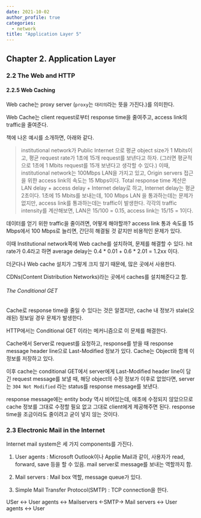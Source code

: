 ```yaml
---
date: 2021-10-02
author_profile: true
categories:
  - network
title: "Application Layer 5"
---
```


## Chapter 2. Application Layer

### 2.2 The Web and HTTP

#### 2.2.5 Web Caching

Web cache는 proxy server (`proxy`는 `대리의`라는 뜻을 가진다.)를 의미한다.

Web Cache는 client request로부터 response time을 줄여주고, access link의 traffic을 줄여준다.

책에 나온 예시를 소개하면, 아래와 같다.

> institutional network가 Public Internet 으로 평균 object size가 1 Mbits이고, 평균 request rate가 1초에 15개 request를 보낸다고 하자. (그러면 평균적으로 1초에 1 Mbits request를 15개 보낸다고 생각할 수 있다.) 이때, institutional network는 100Mbps LAN을 가지고 있고, Origin servers 접근을 위한 access link의 속도는 15 Mbps이다. Total response time 계산은 LAN delay + access delay + Internet delay로 하고, Internet delay는 평균 2초이다.
1초에 15 Mbits를 보내는데, 100 Mbps LAN 을 통과하는데는 문제가 없지만, access link를 통과하는데는 traffic이 발생한다. 각각의 traffic intensity를 계산해보면, LAN은 15/100 = 0.15, access link는 15/15 = 1이다.

데이터를 얻기 위한 traffic을 줄이려면, 어떻게 해야할까? access link 통과 속도를 15 Mbps에서 100 Mbps로 늘리면, 간단히 해결될 것 같지만 비용적인 문제가 있다.

이때 Institutional network쪽에 Web cache를 설치하여, 문제를 해결할 수 있다. hit rate가 0.4라고 하면 average delay는 0.4 * 0.01 + 0.6 * 2.01 = 1.2xx 이다.

더군다나 Web cache 설치가 그렇게 크지 않기 때문에, 많은 곳에서 사용한다. 

CDNs(Content Distribution Networks)라는 곳에서 caches를 설치해준다고 함.

###### The Conditional GET

Cache로 response time을 줄일 수 있다는 것은 알겠지만, cache 내 정보가 stale(오래된) 정보일 경우 문제가 발생한다.

HTTP에서는 Conditional GET 이라는 메커니즘으로 이 문제를 해결한다.

Cache에서 Server로 request를 요청하고, response를 받을 때 response message header line으로 Last-Modified 정보가 있다. Cache는 Object와 함께 이 정보를 저장하고 있다. 

이후 cache는 conditional GET에서 server에게 Last-Modified header line이 담긴 request message를 보낼 때, 해당 object의 수정 정보가 이후로 없었다면, server는 `304 Not Modified` 라는 status를 response message를 보낸다.

response message에는 entity body 역시 비어있는데, 애초에 수정되지 않았으므로 cache 정보를 그대로 수정할 필요 없고 그대로 client에게 제공해주면 된다. response time을 조금이라도 줄이려고 굳이 넣지 않는 것이다.



### 2.3 Electronic Mail in the Internet

Internet mail system은 세 가지 components를 가진다.

1. User agents : Microsoft Outlook이나 Applie Mail과 같이, 사용자가 read, forward, save 등을 할 수 있음. mail server로 message를 보내는 역할까지 함.

2. Mail servers : Mail box 역할, message queue가 있다.

3. Simple Mail Transfer Protocol(SMTP) : TCP connection을 한다.

USer <-> User agents <-> Mailservers <-SMTP-> Mail servers <-> User agents <-> User 

